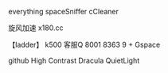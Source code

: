 
everything
spaceSniffer
cCleaner

旋风加速 x180.cc

【ladder】
k500 客服Q 8001 8363 9  +  Gspace

github High Contrast
Dracula
QuietLight
